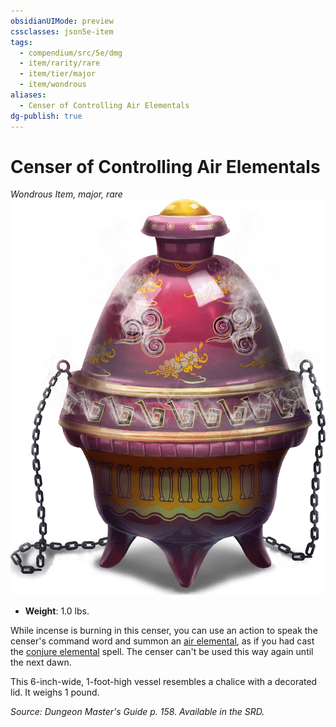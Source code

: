 ```yaml
---
obsidianUIMode: preview
cssclasses: json5e-item
tags:
  - compendium/src/5e/dmg
  - item/rarity/rare
  - item/tier/major
  - item/wondrous
aliases:
  - Censer of Controlling Air Elementals
dg-publish: true
---
```

# Censer of Controlling Air Elementals
*Wondrous Item, major, rare*  
![](https://raw.githubusercontent.com/5etools-mirror-2/5etools-img/main/items/DMG/Censer%20of%20Controlling%20Air%20Elementals.webp#right)  

- **Weight**: 1.0 lbs.

While incense is burning in this censer, you can use an action to speak the censer's command word and summon an [air elemental](/Admin/CLI/bestiary/elemental/air-elemental.md), as if you had cast the [conjure elemental](/Admin/CLI/spells/conjure-elemental.md) spell. The censer can't be used this way again until the next dawn.

This 6-inch-wide, 1-foot-high vessel resembles a chalice with a decorated lid. It weighs 1 pound.

*Source: Dungeon Master's Guide p. 158. Available in the SRD.*